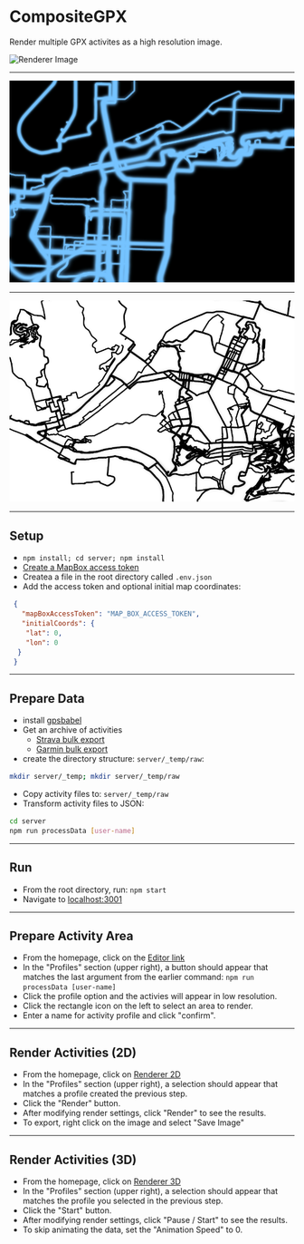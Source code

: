 # CompositeGPX
Render multiple GPX activites as a high resolution image.

![Renderer Image](/readme_assets/screen-recording.gif "Example Animation")

--- 

![Renderer Image](/readme_assets/example_0.png "Example Image")

--- 

![Renderer Image](/readme_assets/example_1.png "Example Image")

--- 

## Setup
* `npm install; cd server; npm install`
* [Create a MapBox access token](https://account.mapbox.com/access-tokens/)
* Createa a file in the root directory called `.env.json`
* Add the access token and optional initial map coordinates:
```json
 {
   "mapBoxAccessToken": "MAP_BOX_ACCESS_TOKEN",
   "initialCoords": {
    "lat": 0,
    "lon": 0
  }
 }
```

---

## Prepare Data
* install [gpsbabel](https://formulae.brew.sh/formula/gpsbabel)
* Get an archive of activities
  * [Strava bulk export](https://support.strava.com/hc/en-us/articles/216918437-Exporting-your-Data-and-Bulk-Export#Bulk)
  * [Garmin bulk export](https://www.garmin.com/en-US/account/datamanagement/exportdata/)
* create the directory structure: `server/_temp/raw`:
```bash
mkdir server/_temp; mkdir server/_temp/raw
```
* Copy activity files to: `server/_temp/raw`
* Transform activity files to JSON:
```bash
cd server
npm run processData [user-name]
```

---  

## Run
* From the root directory, run: `npm start`
* Navigate to [localhost:3001](http://localhost:3001)

---

## Prepare Activity Area
* From the homepage, click on the [Editor link](http://localhost:3001/#/editor)
* In the "Profiles" section (upper right), a button should appear that matches the last argument from the earlier command: `npm run processData [user-name]`
* Click the profile option and the activies will appear in low resolution.
* Click the rectangle icon on the left to select an area to render.
* Enter a name for activity profile and click "confirm".

---

## Render Activities (2D)
* From the homepage, click on [Renderer 2D](http://localhost:3001/#/renderer-2d)
* In the "Profiles" section (upper right), a selection should appear that matches a profile created the previous step.
* Click the "Render" button.
* After modifying render settings, click "Render" to see the results.
* To export, right click on the image and select "Save Image"

---

## Render Activities (3D)
* From the homepage, click on [Renderer 3D](http://localhost:3001/#/renderer-3d)
* In the "Profiles" section (upper right), a selection should appear that matches the profile you selected in the previous step.
* Click the "Start" button.
* After modifying render settings, click "Pause / Start" to see the results.
* To skip animating the data, set the "Animation Speed" to 0.
